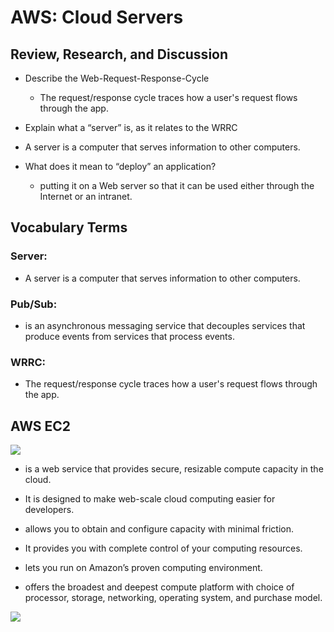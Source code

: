 # AWS: Cloud Servers
## Review, Research, and Discussion
* Describe the Web-Request-Response-Cycle
  * The request/response cycle traces how a user's request flows through the app.

* Explain what a “server” is, as it relates to the WRRC
 * A server is a computer that serves information to other computers. 


* What does it mean to “deploy” an application?
  *  putting it on a Web server so that it can be used either through the Internet or an intranet.


## Vocabulary Terms

### Server:
*  A server is a computer that serves information to other computers. 
### Pub/Sub:
*  is an asynchronous messaging service that decouples services that produce events from services that process events.
### WRRC:
*  The request/response cycle traces how a user's request flows through the app.


## AWS EC2

![](https://dunhamconnect.com/wp-content/uploads/aws-migration-1200x675.jpg)

* is a web service that provides secure, resizable compute capacity in the cloud. 

* It is designed to make web-scale cloud computing easier for developers.
* allows you to obtain and configure capacity with minimal friction.
* It provides you with complete control of your computing resources.
* lets you run on Amazon’s proven computing environment.
* offers the broadest and deepest compute platform with choice of processor, storage, networking, operating system, and purchase model.

![](https://d1.awsstatic.com/Solutions/Solutions%20Category%20Template%20Draft/Solution%20Architecture%20Diagrams/vod-on-aws-foundations-architecture.182b6790d313c884c84ccbe6d9c3a633da37cdd9.png)
